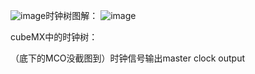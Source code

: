 ![image](https://github.com/user-attachments/assets/67e8ae9f-1760-4942-a47a-ddacc3fe744a)时钟树图解：
![image](https://github.com/user-attachments/assets/cd34cb2c-18be-4145-af1c-0dcb52d8fc66)

cubeMX中的时钟树：


（底下的MCO没截图到）时钟信号输出master clock output
